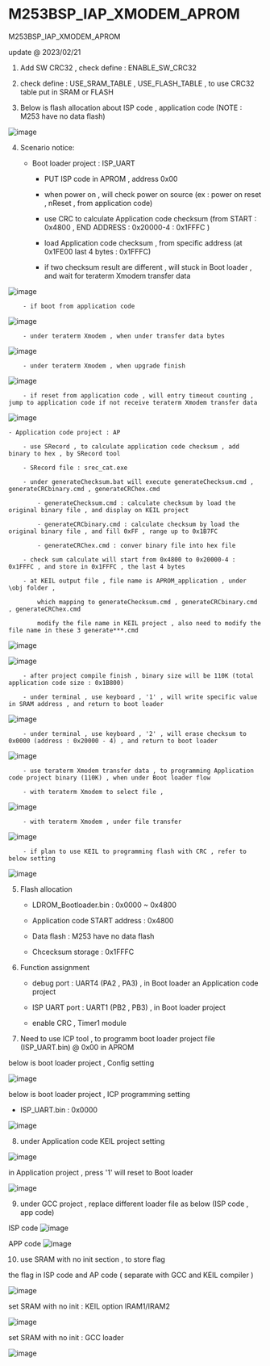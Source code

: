 # M253BSP_IAP_XMODEM_APROM
 M253BSP_IAP_XMODEM_APROM


update @ 2023/02/21

1. Add SW CRC32  , check define : ENABLE_SW_CRC32

2. check define : USE_SRAM_TABLE , USE_FLASH_TABLE , to use CRC32 table put in SRAM or FLASH

3. Below is flash allocation about ISP code , application code  (NOTE : M253 have no data flash)

![image](https://github.com/released/M253BSP_IAP_XMODEM_APROM/blob/main/flash_allocation.jpg)	

4. Scenario notice:

	- Boot loader project : ISP_UART 
	
		- PUT ISP code in APROM , address 0x00			
	
		- when power on , will check power on source (ex : power on reset , nReset , from application code)
	
		- use CRC to calculate Application code checksum (from START : 0x4800 , END ADDRESS : 0x20000-4 : 0x1FFFC )
		
		- load Application code checksum , from specific address (at 0x1FE00 last 4 bytes : 0x1FFFC)
		
		- if two checksum result are different , will stuck in Boot loader , and wait for teraterm Xmodem transfer data
		
![image](https://github.com/released/M253BSP_IAP_XMODEM_APROM/blob/main/LDROM_checksum_err.jpg)		
		
		- if boot from application code 

![image](https://github.com/released/M253BSP_IAP_XMODEM_APROM/blob/main/LDROM_boot_from_application_code.jpg)	

		- under teraterm Xmodem , when under transfer data bytes 
		
![image](https://github.com/released/M253BSP_IAP_XMODEM_APROM/blob/main/LDROM_xmodem_under_transfer.jpg)			

		- under teraterm Xmodem , when upgrade finish 
		
![image](https://github.com/released/M253BSP_IAP_XMODEM_APROM/blob/main/LDROM_xmodem_tranfer_finish.jpg)

		- if reset from application code , will entry timeout counting , jump to application code if not receive teraterm Xmodem transfer data		
				
![image](https://github.com/released/M253BSP_IAP_XMODEM_APROM/blob/main/LDROM_time_out.jpg)
	
	- Application code project : AP
	
		- use SRecord , to calculate application code checksum , add binary to hex , by SRecord tool
		
		- SRecord file : srec_cat.exe 

		- under generateChecksum.bat will execute generateChecksum.cmd , generateCRCbinary.cmd , generateCRChex.cmd
	
			- generateChecksum.cmd : calculate checksum by load the original binary file , and display on KEIL project
		
			- generateCRCbinary.cmd : calculate checksum by load the original binary file , and fill 0xFF , range up to 0x1B7FC
		
			- generateCRChex.cmd : conver binary file into hex file
		
		- check sum calculate will start from 0x4800 to 0x20000-4 : 0x1FFFC , and store in 0x1FFFC , the last 4 bytes 
		
		- at KEIL output file , file name is APROM_application , under \obj folder , 
	
			which mapping to generateChecksum.cmd , generateCRCbinary.cmd , generateCRChex.cmd
	
			modify the file name in KEIL project , also need to modify the file name in these 3 generate***.cmd

![image](https://github.com/released/M253BSP_IAP_XMODEM_APROM/blob/main/APROM_KEIL_output_file.jpg)

![image](https://github.com/released/M253BSP_IAP_XMODEM_APROM/blob/main/APROM_SRecord_cmd_file.jpg)
		
		- after project compile finish , binary size will be 110K (total application code size : 0x1B800)
		
		- under terminal , use keyboard , '1' , will write specific value in SRAM address , and return to boot loader

![image](https://github.com/released/M253BSP_IAP_XMODEM_APROM/blob/main/LDROM_time_out.jpg)		
		
		- under terminal , use keyboard , '2' , will erase checksum to 0x0000 (address : 0x20000 - 4) , and return to boot loader

![image](https://github.com/released/M253BSP_IAP_XMODEM_APROM/blob/main/LDROM_erase_checksum.jpg)		
		
		- use teraterm Xmodem transfer data , to programming Application code project binary (110K) , when under Boot loader flow

		- with teraterm Xmodem to select file , 

![image](https://github.com/released/M253BSP_IAP_XMODEM_APROM/blob/main/teraterm_select_file_by_xmodem.jpg)

		- with teraterm Xmodem , under file transfer

![image](https://github.com/released/M253BSP_IAP_XMODEM_APROM/blob/main/teraterm_transfer_under_xmodem.jpg)

		- if plan to use KEIL to programming flash with CRC , refer to below setting
		
![image](https://github.com/released/M253BSP_IAP_XMODEM_APROM/blob/main/program_by_KEIL.jpg)	
		
	
5. Flash allocation

	- LDROM_Bootloader.bin : 0x0000 ~ 0x4800
	
	- Application code START address : 0x4800
	
	- Data flash : M253 have no data flash
	
	- Chcecksum storage : 0x1FFFC

6. Function assignment

	- debug port : UART4 (PA2 , PA3) , in Boot loader an Application code project
	
	- ISP UART port : UART1 (PB2 , PB3) , in Boot loader project
	
	- enable CRC , Timer1 module
	
7. Need to use ICP tool , to programm boot loader project file (ISP_UART.bin) @ 0x00 in APROM

below is boot loader project , Config setting 

![image](https://github.com/released/M253BSP_IAP_XMODEM_APROM/blob/main/LDROM_ICP_config.jpg)

below is boot loader project , ICP programming setting 

- ISP_UART.bin : 0x0000

![image](https://github.com/released/M253BSP_IAP_XMODEM_APROM/blob/main/LDROM_ICP_update.jpg)

8. under Application code KEIL project setting 

![image](https://github.com/released/M253BSP_IAP_XMODEM_APROM/blob/main/APROM_KEIL_checksum_calculate.jpg)

in Application project , press '1' will reset to Boot loader 

![image](https://github.com/released/M253BSP_IAP_XMODEM_APROM/blob/main/APROM_press_Z.jpg)

9. under GCC project , replace different loader file as below (ISP code , app code)

ISP code
![image](https://github.com/released/M253BSP_IAP_XMODEM_APROM/blob/main/GCC_ld_isp.jpg)

APP code
![image](https://github.com/released/M253BSP_IAP_XMODEM_APROM/blob/main/GCC_ld_application.jpg)

10. use SRAM with no init section , to store flag 

the flag in ISP code and AP code ( separate with GCC and KEIL compiler ) 

![image](https://github.com/released/M253BSP_IAP_XMODEM_APROM/blob/main/SRAM_no_init_flag.jpg)

set SRAM with no init : KEIL option IRAM1/IRAM2

![image](https://github.com/released/M253BSP_IAP_XMODEM_APROM/blob/main/SRAM_no_init_flag_KEIL.jpg)

set SRAM with no init : GCC loader

![image](https://github.com/released/M253BSP_IAP_XMODEM_APROM/blob/main/SRAM_no_init_flag_GCC_loader_file.jpg)

